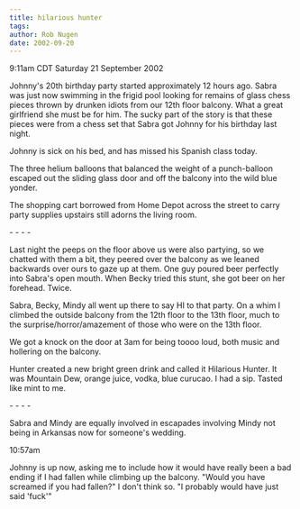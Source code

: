 ```yaml
---
title: hilarious hunter
tags: 
author: Rob Nugen
date: 2002-09-20
---
```


<p class=date>9:11am CDT Saturday 21 September 2002</p>

<p>Johnny's 20th birthday party started approximately 12 hours ago.
Sabra was just now swimming in the frigid pool looking for remains of
glass chess pieces thrown by drunken idiots from our 12th floor
balcony.  What a great girlfriend she must be for him.  The sucky part
of the story is that these pieces were from a chess set that Sabra got
Johnny for his birthday last night.</p>

<p>Johnny is sick on his bed, and has missed his Spanish class
today.</p>

<p>The three helium balloons that balanced the weight of a
punch-balloon escaped out the sliding glass door and off the balcony
into the wild blue yonder.</p>

<p>The shopping cart borrowed from Home Depot across the street to
carry party supplies upstairs still adorns the living room.</p>

<p>- - - -</p>

<p>Last night the peeps on the floor above us were also partying, so
we chatted with them a bit, they peered over the balcony as we leaned
backwards over ours to gaze up at them.  One guy poured beer perfectly
into Sabra's open mouth.  When Becky tried this stunt, she got beer on
her forehead.  Twice.</p>

<p>Sabra, Becky, Mindy all went up there to say HI to that party. On a
whim I climbed the outside balcony from the 12th floor to the 13th
floor, much to the surprise/horror/amazement of those who were on the
13th floor.</p>

<p>We got a knock on the door at 3am for being toooo loud, both music
and hollering on the balcony.</p>

<p>Hunter created a new bright green drink and called it Hilarious
Hunter.  It was Mountain Dew, orange juice, vodka, blue curucao.  I
had a sip.  Tasted like mint to me.</p>

<p>- - - -</p>

<p>Sabra and Mindy are equally involved in escapades involving Mindy
not being in Arkansas now for someone's wedding.</p>

<p class=date>10:57am</p>

<p>Johnny is up now, asking me to include how it would have really
been a bad ending if I had fallen while climbing up the balcony.
"Would you have screamed if you had fallen?"  I don't think so.  "I
probably would have just said 'fuck'"</p>

